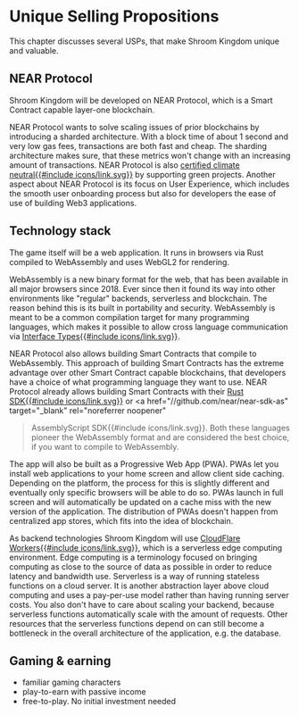 # Unique Selling Propositions

This chapter discusses several USPs, that make Shroom Kingdom unique and valuable.

## NEAR Protocol

Shroom Kingdom will be developed on NEAR Protocol, which is a Smart Contract capable layer-one blockchain.

NEAR Protocol wants to solve scaling issues of prior blockchains by introducing a sharded architecture.
With a block time of about 1 second and very low gas fees, transactions are both fast and cheap.
The sharding architecture makes sure, that these metrics won't change with an increasing amount of transactions.
NEAR Protocol is also
<a href="//near.org/blog/near-climate-neutral-product/" target="_blank" rel="noreferrer noopener">
certified climate neutral{{#include icons/link.svg}}</a> by supporting green projects.
Another aspect about NEAR Protocol is its focus on User Experience,
which includes the smooth user onboarding process but also for developers the ease of use of building Web3 applications.

## Technology stack

The game itself will be a web application.
It runs in browsers via Rust compiled to WebAssembly and uses WebGL2 for rendering.

WebAssembly is a new binary format for the web, that has been available in all major browsers since 2018.
Ever since then it found its way into other environments like "regular" backends, serverless and blockchain.
The reason behind this is its built in portability and security.
WebAssembly is meant to be a common compilation target for many programming languages,
which makes it possible to allow cross language communication via
<a href="//hacks.mozilla.org/2019/08/webassembly-interface-types/" target="_blank" rel="noreferrer noopener">
Interface Types{{#include icons/link.svg}}</a>.

NEAR Protocol also allows building Smart Contracts that compile to WebAssembly.
This approach of building Smart Contracts has the extreme advantage over other Smart Contract capable blockchains,
that developers have a choice of what programming language they want to use.
NEAR Protocol already allows building Smart Contracts with their
<a href="//github.com/near/near-sdk-rs" target="_blank" rel="noreferrer noopener">Rust SDK{{#include icons/link.svg}}</a>
or <a href="//github.com/near/near-sdk-as" target="_blank" rel="noreferrer noopener"
>AssemblyScript SDK{{#include icons/link.svg}}</a>.
Both these languages pioneer the WebAssembly format and are considered the best choice,
if you want to compile to WebAssembly.

The app will also be built as a Progressive Web App (PWA).
PWAs let you install web applications to your home screen and allow client side caching.
Depending on the platform, the process for this is slightly different and eventually
only specific browsers will be able to do so.
PWAs launch in full screen and will automatically be updated on a cache miss with the new version of the application.
The distribution of PWAs doesn't happen from centralized app stores, which fits into the idea of blockchain.

As backend technologies Shroom Kingdom will use
<a href="//workers.cloudflare.com" target="_blank" rel="noreferrer noopener">CloudFlare Workers{{#include icons/link.svg}}</a>,
which is a serverless edge computing environment.
Edge computing is a terminology focused on bringing computing as close to the source of data as possible in
order to reduce latency and bandwidth use.
Serverless is a way of running stateless functions on a cloud server.
It is another abstraction layer above cloud computing and uses a pay-per-use model rather than having running server costs.
You also don't have to care about scaling your backend,
because serverless functions automatically scale with the amount of requests.
Other resources that the serverless functions depend on
can still become a bottleneck in the overall architecture of the application, e.g. the database.

## Gaming & earning

- familiar gaming characters
- play-to-earn with passive income
- free-to-play. No initial investment needed
